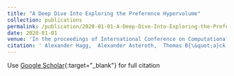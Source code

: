 ```yaml
---
title: "A Deep Dive Into Exploring the Preference Hypervolume"
collection: publications
permalink: /publication/2020-01-01-A-Deep-Dive-Into-Exploring-the-Preference-Hypervolume
date: 2020-01-01
venue: 'In the proceedings of International Conference on Computational Creativity'
citation: ' Alexander Hagg,  Alexander Asteroth,  Thomas B{\&quot;a}ck, &quot;A Deep Dive Into Exploring the Preference Hypervolume.&quot; In the proceedings of International Conference on Computational Creativity, 2020.'
---
```

Use [Google Scholar](https://scholar.google.com/scholar?q=A+Deep+Dive+Into+Exploring+the+Preference+Hypervolume){:target="_blank"} for full citation